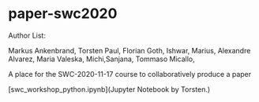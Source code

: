 # paper-swc2020

Author List:

Markus Ankenbrand, Torsten Paul, Florian Goth, Ishwar, Marius, Alexandre Alvarez, Maria Valeska, Michi,Sanjana, Tommaso Micallo,

A place for the SWC-2020-11-17 course to collaboratively produce a paper

[swc_workshop_python.ipynb](Jupyter Notebook by Torsten.)

